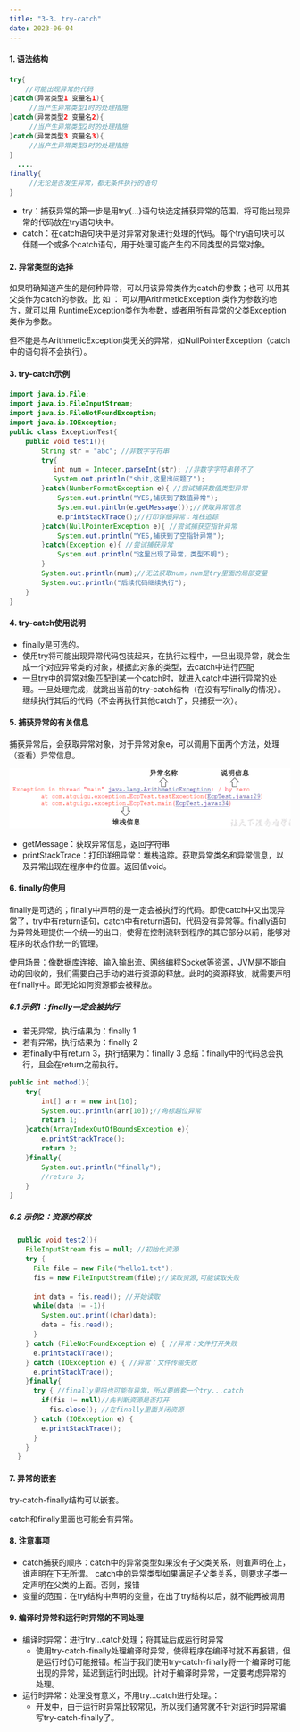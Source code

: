 ```yaml
---
title: "3-3. try-catch"
date: 2023-06-04
---
```

#### 1. 语法结构
```java
try{
    //可能出现异常的代码    
}catch(异常类型1 变量名1){
     //当产生异常类型1时的处理措施
}catch(异常类型2 变量名2){
     //当产生异常类型2时的处理措施
}catch(异常类型3 变量名3){
     //当产生异常类型3时的处理措施
}
  ....
finally{
     //无论是否发生异常，都无条件执行的语句
}
```
- try：捕获异常的第一步是用try{…}语句块选定捕获异常的范围，将可能出现异常的代码放在try语句块中。
- catch：在catch语句块中是对异常对象进行处理的代码。每个try语句块可以伴随一个或多个catch语句，用于处理可能产生的不同类型的异常对象。

#### 2. 异常类型的选择
如果明确知道产生的是何种异常，可以用该异常类作为catch的参数；也可
以用其父类作为catch的参数。比 如 ： 可以用ArithmeticException 类作为参数的地方，就可以用
RuntimeException类作为参数，或者用所有异常的父类Exception类作为参数。

但不能是与ArithmeticException类无关的异常，如NullPointerException（catch
中的语句将不会执行）。

#### 3. try-catch示例
```java
import java.io.File;
import java.io.FileInputStream;
import java.io.FileNotFoundException;
import java.io.IOException;
public class ExceptionTest{
    public void test1(){
        String str = "abc"; //非数字字符串
        try{
           int num = Integer.parseInt(str); //非数字字符串转不了
           System.out.println("shit,这里出问题了"); 
        }catch(NumberFormatException e){ //尝试捕获数值类型异常
            System.out.println("YES,捕获到了数值异常");
            System.out.pintln(e.getMessage());//获取异常信息
            e.printStackTrace();//打印详细异常：堆栈追踪
        }catch(NullPointerException e){ //尝试捕获空指针异常
            System.out.println("YES,捕获到了空指针异常");
        }catch(Exception e){ //尝试捕获异常
            System.out.println("这里出现了异常，类型不明");
        }
        System.out.println(num);//无法获取num，num是try里面的局部变量
        System.out.println("后续代码继续执行");
    }
}
```

#### 4. try-catch使用说明
- finally是可选的。
- 使用try将可能出现异常代码包装起来，在执行过程中，一旦出现异常，就会生成一个对应异常类的对象，根据此对象的类型，去catch中进行匹配
- 一旦try中的异常对象匹配到某一个catch时，就进入catch中进行异常的处理。一旦处理完成，就跳出当前的try-catch结构（在没有写finally的情况）。继续执行其后的代码（不会再执行其他catch了，只捕获一次）。

#### 5. 捕获异常的有关信息
捕获异常后，会获取异常对象，对于异常对象e，可以调用下面两个方法，处理（查看）异常信息。

![3-3-1](/img/java/javase/3-3-1.jpg)

- getMessage：获取异常信息，返回字符串
- printStackTrace：打印详细异常：堆栈追踪。获取异常类名和异常信息，以及异常出现在程序中的位置。返回值void。

#### 6. finally的使用
finally是可选的；finally中声明的是一定会被执行的代码。即使catch中又出现异常了，try中有return语句，catch中有return语句，代码没有异常等。finally语句为异常处理提供一个统一的出口，使得在控制流转到程序的其它部分以前，能够对程序的状态作统一的管理。

使用场景：像数据库连接、输入输出流、网络编程Socket等资源，JVM是不能自动的回收的，我们需要自己手动的进行资源的释放。此时的资源释放，就需要声明在finally中。即无论如何资源都会被释放。

##### 6.1 示例1：finally一定会被执行
- 若无异常，执行结果为：finally 1
- 若有异常，执行结果为：finally 2
- 若finally中有return 3，执行结果为：finally 3
总结：finally中的代码总会执行，且会在return之前执行。
```java
public int method(){
    try{
        int[] arr = new int[10];
        System.out.println(arr[10]);//角标越位异常
        return 1;
    }catch(ArrayIndexOutOfBoundsException e){
        e.printStrackTrace();
        return 2;
    }finally{
        System.out.println("finally");
        //return 3;
    }
}
```

##### 6.2 示例2：资源的释放
```java
  public void test2(){
    FileInputStream fis = null; //初始化资源
    try {
      File file = new File("hello1.txt"); 
      fis = new FileInputStream(file);//读取资源,可能读取失败
      
      int data = fis.read(); //开始读取
      while(data != -1){
        System.out.print((char)data);
        data = fis.read();
      }
    } catch (FileNotFoundException e) { //异常：文件打开失败
      e.printStackTrace();
    } catch (IOException e) { //异常：文件传输失败
      e.printStackTrace();
    }finally{
      try { //finally里吗也可能有异常，所以要嵌套一个try...catch
        if(fis != null)//先判断资源是否打开
          fis.close(); //在finally里面关闭资源
      } catch (IOException e) {
        e.printStackTrace();
      }
    }
  }
```

#### 7. 异常的嵌套
try-catch-finally结构可以嵌套。

catch和finally里面也可能会有异常。

#### 8. 注意事项
- catch捕获的顺序：catch中的异常类型如果没有子父类关系，则谁声明在上，谁声明在下无所谓。 catch中的异常类型如果满足子父类关系，则要求子类一定声明在父类的上面。否则，报错
- 变量的范围：在try结构中声明的变量，在出了try结构以后，就不能再被调用

#### 9. 编译时异常和运行时异常的不同处理
- 编译时异常：进行try...catch处理；将其延后成运行时异常
    - 使用try-catch-finally处理编译时异常，使得程序在编译时就不再报错，但是运行时仍可能报错。相当于我们使用try-catch-finally将一个编译时可能出现的异常，延迟到运行时出现。针对于编译时异常，一定要考虑异常的处理。
- 运行时异常：处理没有意义，不用try...catch进行处理。：
    - 开发中，由于运行时异常比较常见，所以我们通常就不针对运行时异常编写try-catch-finally了。


